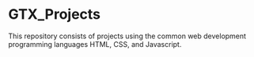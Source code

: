 # GTX_Projects

This repository consists of projects using the common web development programming languages HTML, CSS, and Javascript.
